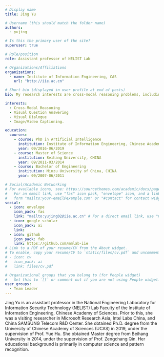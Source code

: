 ```yaml
---
# Display name
title: Jing Yu

# Username (this should match the folder name)
authors:
  - yujing

# Is this the primary user of the site?
superuser: true

# Role/position
role: Assistant professor of NELIST Lab

# Organizations/Affiliations
organizations:
  - name: Institute of Information Engineering, CAS
    url: "http://iie.ac.cn"

# Short bio (displayed in user profile at end of posts)
bio: My research interests are cross-modal reasoning problems, including Visual Question Answering, Visual Dialogue, Image/Video Captioning.

interests:
  - Cross-Modal Reasoning
  - Visual Question Answering
  - Visual Dialogue
  - Image/Video Captioning.

education:
  courses:
    - course: PhD in Artificial Intelligence
      institution: Institute of Information Engineering, Chinese Academy of Sciences, CHINA
      year: 09/2016-06/2019
    - course: Master of Science
      institution: Beihang University, CHINA
      year: 09/2011-03/2014
    - course: Bachelor of Engineering
      institution: Minzu University of China, CHINA
      year: 09/2007-06/2011

# Social/Academic Networking
# For available icons, see: https://sourcethemes.com/academic/docs/page-builder/#icons
#   For an email link, use "fas" icon pack, "envelope" icon, and a link in the
#   form "mailto:your-email@example.com" or "#contact" for contact widget.
social:
  - icon: envelope
    icon_pack: fas
    link: "mailto:yujing02@iie.ac.cn" # For a direct email link, use "mailto:test@example.org".
  - icon: google-scholar
    icon_pack: ai
    link:
  - icon: github
    icon_pack: fab
    link: https://github.com/mmlab-iie
# Link to a PDF of your resume/CV from the About widget.
# To enable, copy your resume/CV to `static/files/cv.pdf` and uncomment the lines below.
# - icon: cv
#   icon_pack: ai
#   link: files/cv.pdf

# Organizational groups that you belong to (for People widget)
#   Set this to `[]` or comment out if you are not using People widget.
user_groups:
  - Team Leader
---
```


Jing Yu is an assistant professor in the National Engineering Laboratory for Information Security Technology (NELIST) Lab Faculty of the Institute of Information Engineering, Chinese Academy of Sciences. Prior to this, she was a visiting researcher in Microsoft Research Asia, Intel Labs China, and China SAMSUNG Telecom R&D Center. She obtained Ph.D. degree from the University of Chinese Academy of Sciences (UCAS) in 2019, under the supervision of Prof. Yue Hu. She obtained Master degree from Beihang University in 2014, under the supervision of Prof. Zengchang Qin. Her educational background is primarily in computer science and pattern recognition.

<!-- Jing Yu's research interests are mainly in Vision and Language areas. Her previous research projects include cross-modal information retrieval and image anotation. She is currently working on the cross-modal reasoning problems, including Visual Question Answering, Visual Dialogue, Image/Video Captioning etc. -->
